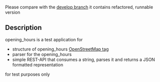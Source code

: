 Please compare with the [develop branch](https://github.com/dmytro-p-test/opening_hours/tree/develop)
it contains refactored, runnable version

## Description
opening_hours is a test application for
- structure of opening_hours [OpenStreetMap tag](https://wiki.openstreetmap.org/wiki/Key:opening_hours)
- parser for the opening_hours
- simple REST-API that consumes a string, parses it and returns a JSON formatted representation 

for test purposes only
